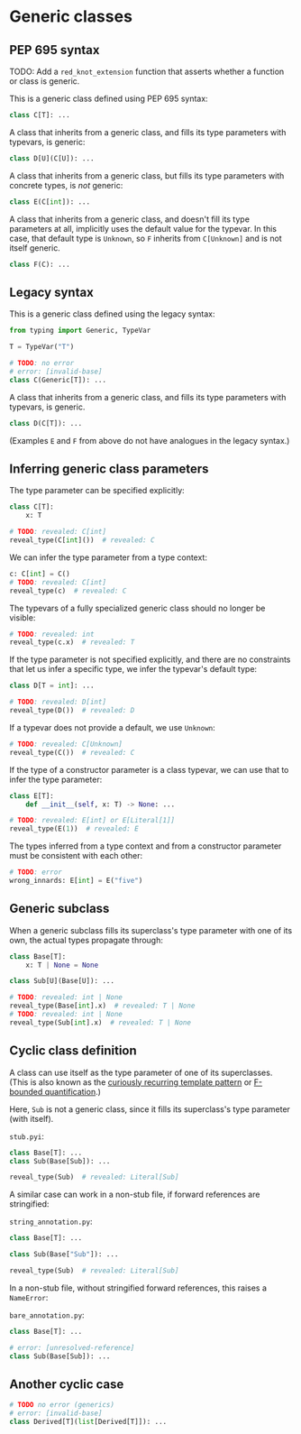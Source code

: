 # Generic classes

## PEP 695 syntax

TODO: Add a `red_knot_extension` function that asserts whether a function or class is generic.

This is a generic class defined using PEP 695 syntax:

```py
class C[T]: ...
```

A class that inherits from a generic class, and fills its type parameters with typevars, is generic:

```py
class D[U](C[U]): ...
```

A class that inherits from a generic class, but fills its type parameters with concrete types, is
_not_ generic:

```py
class E(C[int]): ...
```

A class that inherits from a generic class, and doesn't fill its type parameters at all, implicitly
uses the default value for the typevar. In this case, that default type is `Unknown`, so `F`
inherits from `C[Unknown]` and is not itself generic.

```py
class F(C): ...
```

## Legacy syntax

This is a generic class defined using the legacy syntax:

```py
from typing import Generic, TypeVar

T = TypeVar("T")

# TODO: no error
# error: [invalid-base]
class C(Generic[T]): ...
```

A class that inherits from a generic class, and fills its type parameters with typevars, is generic.

```py
class D(C[T]): ...
```

(Examples `E` and `F` from above do not have analogues in the legacy syntax.)

## Inferring generic class parameters

The type parameter can be specified explicitly:

```py
class C[T]:
    x: T

# TODO: revealed: C[int]
reveal_type(C[int]())  # revealed: C
```

We can infer the type parameter from a type context:

```py
c: C[int] = C()
# TODO: revealed: C[int]
reveal_type(c)  # revealed: C
```

The typevars of a fully specialized generic class should no longer be visible:

```py
# TODO: revealed: int
reveal_type(c.x)  # revealed: T
```

If the type parameter is not specified explicitly, and there are no constraints that let us infer a
specific type, we infer the typevar's default type:

```py
class D[T = int]: ...

# TODO: revealed: D[int]
reveal_type(D())  # revealed: D
```

If a typevar does not provide a default, we use `Unknown`:

```py
# TODO: revealed: C[Unknown]
reveal_type(C())  # revealed: C
```

If the type of a constructor parameter is a class typevar, we can use that to infer the type
parameter:

```py
class E[T]:
    def __init__(self, x: T) -> None: ...

# TODO: revealed: E[int] or E[Literal[1]]
reveal_type(E(1))  # revealed: E
```

The types inferred from a type context and from a constructor parameter must be consistent with each
other:

```py
# TODO: error
wrong_innards: E[int] = E("five")
```

## Generic subclass

When a generic subclass fills its superclass's type parameter with one of its own, the actual types
propagate through:

```py
class Base[T]:
    x: T | None = None

class Sub[U](Base[U]): ...

# TODO: revealed: int | None
reveal_type(Base[int].x)  # revealed: T | None
# TODO: revealed: int | None
reveal_type(Sub[int].x)  # revealed: T | None
```

## Cyclic class definition

A class can use itself as the type parameter of one of its superclasses. (This is also known as the
[curiously recurring template pattern][crtp] or [F-bounded quantification][f-bound].)

Here, `Sub` is not a generic class, since it fills its superclass's type parameter (with itself).

`stub.pyi`:

```pyi
class Base[T]: ...
class Sub(Base[Sub]): ...

reveal_type(Sub)  # revealed: Literal[Sub]
```

A similar case can work in a non-stub file, if forward references are stringified:

`string_annotation.py`:

```py
class Base[T]: ...

class Sub(Base["Sub"]): ...

reveal_type(Sub)  # revealed: Literal[Sub]
```

In a non-stub file, without stringified forward references, this raises a `NameError`:

`bare_annotation.py`:

```py
class Base[T]: ...

# error: [unresolved-reference]
class Sub(Base[Sub]): ...
```

## Another cyclic case

```pyi
# TODO no error (generics)
# error: [invalid-base]
class Derived[T](list[Derived[T]]): ...
```

[crtp]: https://en.wikipedia.org/wiki/Curiously_recurring_template_pattern
[f-bound]: https://en.wikipedia.org/wiki/Bounded_quantification#F-bounded_quantification
